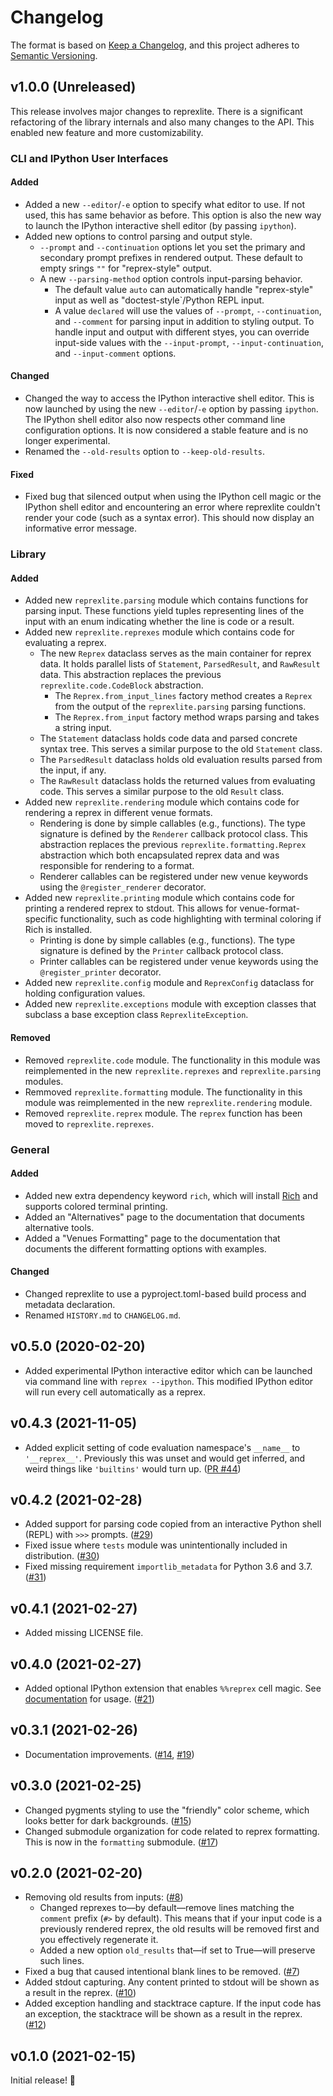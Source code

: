 # Changelog

The format is based on [Keep a Changelog](https://keepachangelog.com/en/1.0.0/),
and this project adheres to [Semantic Versioning](https://semver.org/spec/v2.0.0.html).

## v1.0.0 (Unreleased)

This release involves major changes to reprexlite. There is a significant refactoring of the library internals and also many changes to the API. This enabled new feature and more customizability.

### CLI and IPython User Interfaces

#### Added

- Added a new `--editor`/`-e` option to specify what editor to use. If not used, this has same behavior as before. This option is also the new way to launch the IPython interactive shell editor (by passing `ipython`).
- Added new options to control parsing and output style.
  - `--prompt` and `--continuation` options let you set the primary and secondary prompt prefixes in rendered output. These default to empty srings `""` for "reprex-style" output.
  - A new `--parsing-method` option controls input-parsing behavior.
    - The default value `auto` can automatically handle "reprex-style" input as well as "doctest-style`/Python REPL input.
    - A value `declared` will use the values of `--prompt`, `--continuation`, and `--comment` for parsing input in addition to styling output. To handle input and output with different styes, you can override input-side values with the `--input-prompt`, `--input-continuation`, and `--input-comment` options.

#### Changed

- Changed the way to access the IPython interactive shell editor. This is now launched by using the new `--editor`/`-e` option by passing `ipython`. The IPython shell editor also now respects other command line configuration options. It is now considered a stable feature and is no longer experimental.
- Renamed the `--old-results` option to `--keep-old-results`.

#### Fixed

- Fixed bug that silenced output when using the IPython cell magic or the IPython shell editor and encountering an error where reprexlite couldn't render your code (such as a syntax error). This should now display an informative error message.

### Library

#### Added

- Added new `reprexlite.parsing` module which contains functions for parsing input. These functions yield tuples representing lines of the input with an enum indicating whether the line is code or a result.
- Added new `reprexlite.reprexes` module which contains code for evaluating a reprex.
  - The new `Reprex` dataclass serves as the main container for reprex data. It holds parallel lists of `Statement`, `ParsedResult`, and `RawResult` data. This abstraction replaces the previous `reprexlite.code.CodeBlock` abstraction.
    - The `Reprex.from_input_lines` factory method creates a `Reprex` from the output of the `reprexlite.parsing` parsing functions.
    - The `Reprex.from_input` factory method wraps parsing and takes a string input.
  - The `Statement` dataclass holds code data and parsed concrete syntax tree. This serves a similar purpose to the old `Statement` class.
  - The `ParsedResult` dataclass holds old evaluation results parsed from the input, if any.
  - The `RawResult` dataclass holds the returned values from evaluating code. This serves a similar purpose to the old `Result` class.
- Added new `reprexlite.rendering` module which contains code for rendering a reprex in different venue formats.
  - Rendering is done by simple callables (e.g., functions). The type signature is defined by the `Renderer` callback protocol class. This abstraction replaces the previous `reprexlite.formatting.Reprex` abstraction which both encapsulated reprex data and was responsible for rendering to a format.
  - Renderer callables can be registered under new venue keywords using the `@register_renderer` decorator.
- Added new `reprexlite.printing` module which contains code for printing a rendered reprex to stdout. This allows for venue-format-specific functionality, such as code highlighting with terminal coloring if Rich is installed.
  - Printing is done by simple callables (e.g., functions). The type signature is defined by the `Printer` callback protocol class.
  - Printer callables can be registered under venue keywords using the `@register_printer` decorator.
- Added new `reprexlite.config` module and `ReprexConfig` dataclass for holding configuration values.
- Added new `reprexlite.exceptions` module with exception classes that subclass a base exception class `ReprexliteException`.

#### Removed

- Removed `reprexlite.code` module. The functionality in this module was reimplemented in the new `reprexlite.reprexes` and `reprexlite.parsing` modules.
- Remmoved `reprexlite.formatting` module. The functionality in this module was reimplemented in the new `reprexlite.rendering` module.
- Removed `reprexlite.reprex` module. The `reprex` function has been moved to `reprexlite.reprexes`.

### General

#### Added

- Added new extra dependency keyword `rich`, which will install [Rich](https://rich.readthedocs.io/en/stable/introduction.html) and supports colored terminal printing.
- Added an "Alternatives" page to the documentation that documents alternative tools.
- Added a "Venues Formatting" page to the documentation that documents the different formatting options with examples.

#### Changed

- Changed reprexlite to use a pyproject.toml-based build process and metadata declaration.
- Renamed `HISTORY.md` to `CHANGELOG.md`.

## v0.5.0 (2020-02-20)

- Added experimental IPython interactive editor which can be launched via command line with `reprex --ipython`. This modified IPython editor will run every cell automatically as a reprex.

## v0.4.3 (2021-11-05)

- Added explicit setting of code evaluation namespace's `__name__` to `'__reprex__'`. Previously this was unset and would get inferred, and weird things like `'builtins'` would turn up. ([PR #44](https://github.com/jayqi/reprexlite/pull/44))

## v0.4.2 (2021-02-28)

- Added support for parsing code copied from an interactive Python shell (REPL) with `>>>` prompts. ([#29](https://github.com/jayqi/reprexlite/pull/29))
- Fixed issue where `tests` module was unintentionally included in distribution. ([#30](https://github.com/jayqi/reprexlite/pull/30))
- Fixed missing requirement `importlib_metadata` for Python 3.6 and 3.7. ([#31](https://github.com/jayqi/reprexlite/pull/31))

## v0.4.1 (2021-02-27)

- Added missing LICENSE file.

## v0.4.0 (2021-02-27)

- Added optional IPython extension that enables `%%reprex` cell magic. See [documentation](https://jayqi.github.io/reprexlite/stable/ipython-jupyter-magic/) for usage. ([#21](https://github.com/jayqi/reprexlite/pull/21))

## v0.3.1 (2021-02-26)

- Documentation improvements. ([#14](https://github.com/jayqi/reprexlite/pull/14), [#19](https://github.com/jayqi/reprexlite/pull/19))

## v0.3.0 (2021-02-25)

- Changed pygments styling to use the "friendly" color scheme, which looks better for dark backgrounds. ([#15](https://github.com/jayqi/reprexlite/pull/15))
- Changed submodule organization for code related to reprex formatting. This is now in the `formatting` submodule. ([#17](https://github.com/jayqi/reprexlite/pull/17))

## v0.2.0 (2021-02-20)

- Removing old results from inputs: ([#8](https://github.com/jayqi/reprexlite/pull/8))
  - Changed reprexes to—by default—remove lines matching the `comment` prefix (`#>` by default). This means that if your input code is a previously rendered reprex, the old results will be removed first and you effectively regenerate it.
  - Added a new option `old_results` that—if set to True—will preserve such lines.
- Fixed a bug that caused intentional blank lines to be removed. ([#7](https://github.com/jayqi/reprexlite/pull/7))
- Added stdout capturing. Any content printed to stdout will be shown as a result in the reprex. ([#10](https://github.com/jayqi/reprexlite/pull/10))
- Added exception handling and stacktrace capture. If the input code has an exception, the stacktrace will be shown as a result in the reprex. ([#12](https://github.com/jayqi/reprexlite/pull/12))

## v0.1.0 (2021-02-15)

Initial release! 🎉
